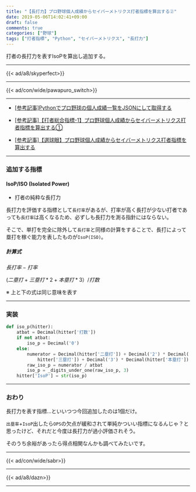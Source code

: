 ```yaml
---
title: "【長打力】プロ野球個人成績からセイバーメトリクス打者指標を算出する②"
date: 2019-05-06T14:02:41+09:00
draft: false
comments: true
categories: ["野球"]
tags: ["打者指標", "Python", "セイバーメトリクス", "長打力"]
---
```


打者の長打力を表すIsoPを算出し追加する。

<!--more-->

---

{{< ad/a8/skyperfect>}}

---

{{< ad/con/wide/pawapuro_switch>}}

---

- [[参考記事]Pythonでプロ野球の個人成績一覧をJSONにして取得する](https://www.ted027.com/post/python-personal-records)

- [[参考記事]【打者総合指標-1】プロ野球個人成績からセイバーメトリクス打者指標を算出する①](https://www.ted027.com/post/sabr-2)

- [[参考記事]【選球眼】プロ野球個人成績からセイバーメトリクス打者指標を算出する](https://www.ted027.com/post/sabr-4)

---

### 追加する指標

#### IsoP/ISO (Isolated Power)

- 打者の純粋な長打力

長打力を評価する指標として`長打率`があるが、打率が高く長打が少ない打者であっても`長打率`は高くなるため、必ずしも長打力を測る指針にはならない。

そこで、単打を完全に除外して`長打率`と同様の計算をすることで、長打によって塁打を稼ぐ能力を表したものが`IsoP(ISO)`。

##### 計算式

$長打率 - 打率$

$(二塁打 + 三塁打 * 2 + 本塁打 * 3）/ 打数$

※ 上と下の式は同じ意味を表す

---

### 実装

```py:sabr.py
def iso_p(hitter):
    atbat = Decimal(hitter['打数'])
    if not atbat:
        iso_p = Decimal('0')
    else:
        numerator = Decimal(hitter['二塁打']) + Decimal('2') * Decimal(
            hitter['三塁打']) + Decimal('3') * Decimal(hitter['本塁打'])
        raw_iso_p = numerator / atbat
        iso_p = _digits_under_one(raw_iso_p, 3)
    hitter['IsoP'] = str(iso_p)
```

---

### おわり

長打力を表す指標…といいつつ今回追加したのは1個だけ。

`出塁率`+`IsoP`出したら`OPS`の欠点が緩和されて単純かついい指標になるんじゃ？と思ったけど、それだと今度は長打力が過小評価されそう。

そのうち余裕があったら得点相関なんかも調べてみたいです。

---

{{< ad/con/wide/sabr>}}

---

{{< ad/a8/dazn>}}

---